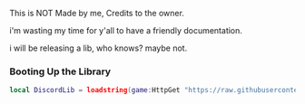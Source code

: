 This is NOT Made by me, Credits to the owner.

i'm wasting my time for y'all to have a friendly documentation.

i will be releasing a lib, who knows? maybe not.

### Booting Up the Library

```lua
local DiscordLib = loadstring(game:HttpGet "https://raw.githubusercontent.com/bloodball/-back-ups-for-libs/main/discord")()
```
